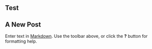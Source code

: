 ## Test
## A New Post

Enter text in [Markdown](http://daringfireball.net/projects/markdown/). Use the toolbar above, or click the **?** button for formatting help.
